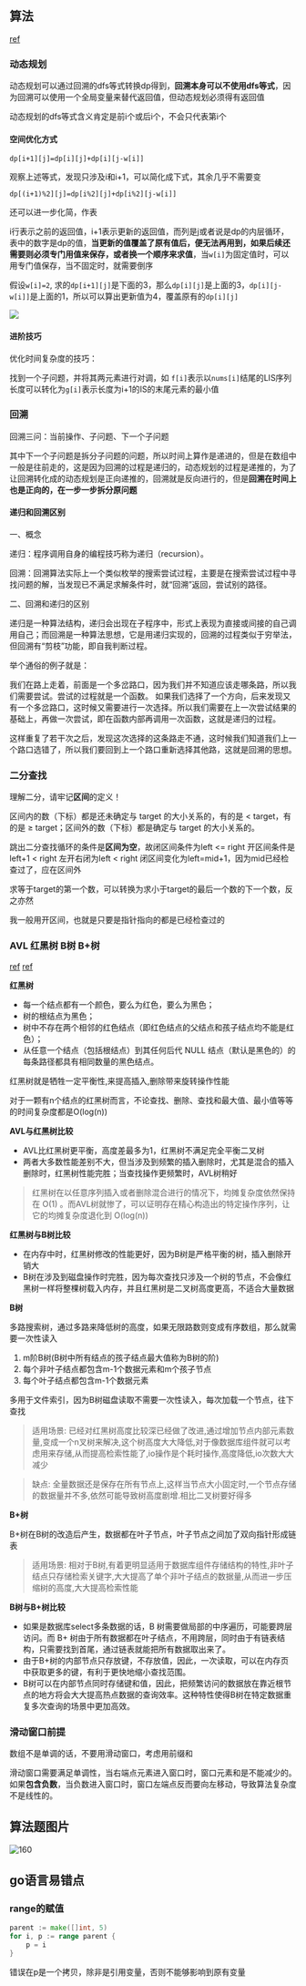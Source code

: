 ## 算法

[ref](https://space.bilibili.com/206214)

### 动态规划

动态规划可以通过回溯的dfs等式转换dp得到，**回溯本身可以不使用dfs等式**，因为回溯可以使用一个全局变量来替代返回值，但动态规划必须得有返回值

动态规划的dfs等式含义肯定是前i个或后i个，不会只代表第i个

#### 空间优化方式

```
dp[i+1][j]=dp[i][j]+dp[i][j-w[i]]
```

观察上述等式，发现只涉及i和i+1，可以简化成下式，其余几乎不需要变

```
dp[(i+1)%2][j]=dp[i%2][j]+dp[i%2][j-w[i]]
```

还可以进一步化简，作表

i行表示之前的返回值，i+1表示更新的返回值，而列是j或者说是dp的内层循环，表中的数字是dp的值，**当更新的值覆盖了原有值后，便无法再用到，如果后续还需要则必须专门用值来保存，或者换一个顺序来求值**，当`w[i]`为固定值时，可以用专门值保存，当不固定时，就需要倒序

假设`w[i]=2`, 求的`dp[i+1][j]`是下面的3，那么`dp[i][j]`是上面的3，`dp[i][j-w[i]]`是上面的1，所以可以算出更新值为4，覆盖原有的`dp[i][j]`

![](pic/dp.png)

#### 进阶技巧

优化时间复杂度的技巧：

找到一个子问题，并将其两元素进行对调，如
`f[i]`表示以`nums[i]`结尾的LIS序列长度可以转化为`g[i]`表示长度为i+1的IS的末尾元素的最小值

### 回溯

回溯三问：当前操作、子问题、下一个子问题

其中下一个子问题是拆分子问题的问题，所以时间上算作是递进的，但是在数组中一般是往前走的，这是因为回溯的过程是递归的，动态规划的过程是递推的，为了让回溯转化成的动态规划是正向递推的，回溯就是反向进行的，但是**回溯在时间上也是正向的，在一步一步拆分原问题**

#### 递归和回溯区别

一、概念

递归：程序调用自身的编程技巧称为递归（recursion）。

回溯：回溯算法实际上一个类似枚举的搜索尝试过程，主要是在搜索尝试过程中寻找问题的解，当发现已不满足求解条件时，就“回溯”返回，尝试别的路径。

二、回溯和递归的区别

递归是一种算法结构，递归会出现在子程序中，形式上表现为直接或间接的自己调用自己；而回溯是一种算法思想，它是用递归实现的，回溯的过程类似于穷举法，但回溯有“剪枝”功能，即自我判断过程。

举个通俗的例子就是：

我们在路上走着，前面是一个多岔路口，因为我们并不知道应该走哪条路，所以我们需要尝试。尝试的过程就是一个函数。
如果我们选择了一个方向，后来发现又有一个多岔路口，这时候又需要进行一次选择。所以我们需要在上一次尝试结果的基础上，再做一次尝试，即在函数内部再调用一次函数，这就是递归的过程。

这样重复了若干次之后，发现这次选择的这条路走不通，这时候我们知道我们上一个路口选错了，所以我们要回到上一个路口重新选择其他路，这就是回溯的思想。

### 二分查找

理解二分，请牢记**区间**的定义！

区间内的数（下标）都是还未确定与 target 的大小关系的，有的是 < target，有的是 ≥ target；区间外的数（下标）都是确定与 target 的大小关系的。

跳出二分查找循环的条件是**区间为空**，故闭区间条件为left <= right 开区间条件是left+1 < right 左开右闭为left < right
闭区间变化为left=mid+1，因为mid已经检查过了，应在区间外

求等于target的第一个数，可以转换为求小于target的最后一个数的下一个数，反之亦然

我一般用开区间，也就是只要是指针指向的都是已经检查过的

### AVL 红黑树 B树 B+树

[ref](https://zhuanlan.zhihu.com/p/602681852)
[ref](https://zhuanlan.zhihu.com/p/93369069)

**红黑树**

- 每一个结点都有一个颜色，要么为红色，要么为黑色；
- 树的根结点为黑色；
- 树中不存在两个相邻的红色结点（即红色结点的父结点和孩子结点均不能是红色）；
- 从任意一个结点（包括根结点）到其任何后代 NULL 结点（默认是黑色的）的每条路径都具有相同数量的黑色结点。

红黑树就是牺牲一定平衡性,来提高插入,删除带来旋转操作性能

对于一颗有n个结点的红黑树而言，不论查找、删除、查找和最大值、最小值等等的时间复杂度都是O(log(n))

**AVL与红黑树比较**

- AVL比红黑树更平衡，高度差最多为1，红黑树不满足完全平衡二叉树
- 两者大多数性能差别不大，但当涉及到频繁的插入删除时，尤其是混合的插入删除时，红黑树性能完胜；当查找操作更频繁时，AVL树稍好

>红黑树在以任意序列插入或者删除混合进行的情况下，均摊复杂度依然保持在 O(1) 。而AVL树就惨了，可以证明存在精心构造出的特定操作序列，让它的均摊复杂度退化到 O(log(n))

**红黑树与B树比较**

- 在内存中时，红黑树修改的性能更好，因为B树是严格平衡的树，插入删除开销大
- B树在涉及到磁盘操作时完胜，因为每次查找只涉及一个树的节点，不会像红黑树一样将整棵树载入内存，并且红黑树是二叉树高度更高，不适合大量数据

**B树**

多路搜索树，通过多路来降低树的高度，如果无限路数则变成有序数组，那么就需要一次性读入

1. m阶B树(B树中所有结点的孩子结点最大值称为B树的阶)
2. 每个非叶子结点都包含m-1个数据元素和m个孩子节点
3. 每个叶子结点都包含m-1个数据元素

多用于文件索引，因为B树磁盘读取不需要一次性读入，每次加载一个节点，往下查找

>适用场景:
已经对红黑树高度比较深已经做了改进,通过增加节点内部元素数量,变成一个n叉树来解决,这个树高度大大降低,对于像数据库组件就可以考虑用来存储,从而提高检索性能了,io操作是个耗时操作,高度降低,io次数大大减少

>缺点:
全量数据还是保存在所有节点上,这样当节点大小固定时,一个节点存储的数据量并不多,依然可能导致树高度剧增.相比二叉树要好得多

**B+树**

B+树在B树的改造后产生，数据都在叶子节点，叶子节点之间加了双向指针形成链表

>适用场景:
相对于B树,有着更明显适用于数据库组件存储结构的特性,非叶子结点只存储检索关键字,大大提高了单个非叶子结点的数据量,从而进一步压缩树的高度,大大提高检索性能

**B树与B+树比较**

- 如果是数据库select多条数据的话，B 树需要做局部的中序遍历，可能要跨层访问。而 B+ 树由于所有数据都在叶子结点，不用跨层，同时由于有链表结构，只需要找到首尾，通过链表就能把所有数据取出来了。
- 由于B+树的内部节点只存放键，不存放值，因此，一次读取，可以在内存页中获取更多的键，有利于更快地缩小查找范围。
- B树可以在内部节点同时存储键和值，因此，把频繁访问的数据放在靠近根节点的地方将会大大提高热点数据的查询效率。这种特性使得B树在特定数据重复多次查询的场景中更加高效。

### 滑动窗口前提

数组不是单调的话，不要用滑动窗口，考虑用前缀和

滑动窗口需要满足单调性，当右端点元素进入窗口时，窗口元素和是不能减少的。如果**包含负数**，当负数进入窗口时，窗口左端点反而要向左移动，导致算法复杂度不是线性的。

## 算法题图片

![160](160.png)

## go语言易错点

### range的赋值

```go
parent := make([]int, 5)
for i, p := range parent {
    p = i
}
```

错误在p是一个拷贝，除非是引用变量，否则不能够影响到原有变量